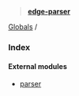 > **[edge-parser](README.md)**

[Globals](README.md) /

### Index

#### External modules

* [parser](modules/parser.md)